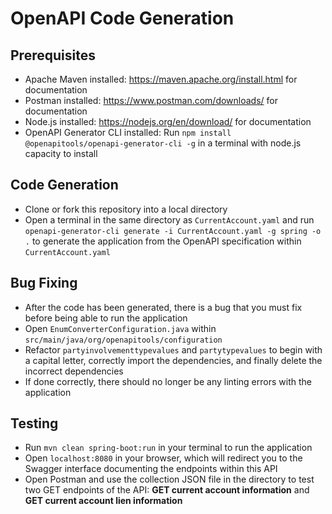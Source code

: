 # OpenAPI Code Generation

## Prerequisites

- Apache Maven installed: https://maven.apache.org/install.html for documentation
- Postman installed: https://www.postman.com/downloads/ for documentation
- Node.js installed: https://nodejs.org/en/download/ for documentation
- OpenAPI Generator CLI installed: Run `npm install @openapitools/openapi-generator-cli -g` in a terminal with node.js capacity to install

## Code Generation

- Clone or fork this repository into a local directory
- Open a terminal in the same directory as `CurrentAccount.yaml` and run `openapi-generator-cli generate -i CurrentAccount.yaml -g spring -o .` to generate the application from the OpenAPI specification within `CurrentAccount.yaml`

## Bug Fixing

- After the code has been generated, there is a bug that you must fix before being able to run the application
- Open `EnumConverterConfiguration.java` within `src/main/java/org/openapitools/configuration`
- Refactor `partyinvolvementtypevalues` and `partytypevalues` to begin with a capital letter, correctly import the dependencies, and finally delete the incorrect dependencies
- If done correctly, there should no longer be any linting errors with the application

## Testing

- Run `mvn clean spring-boot:run` in your terminal to run the application
- Open `localhost:8080` in your browser, which will redirect you to the Swagger interface documenting the endpoints within this API
- Open Postman and use the collection JSON file in the directory to test two GET endpoints of the API: **GET current account information** and **GET current account lien information**
